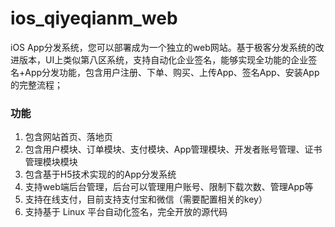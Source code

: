 # ios_qiyeqianm_web
iOS App分发系统，您可以部署成为一个独立的web网站。基于极客分发系统的改进版本，UI上类似第八区系统，支持自动化企业签名，能够实现全功能的企业签名+App分发功能，包含用户注册、下单、购买、上传App、签名App、安装App的完整流程；

### 功能
1. 包含网站首页、落地页
1. 包含用户模块、订单模块、支付模块、App管理模块、开发者账号管理、证书管理模块模块
1. 包含基于H5技术实现的的App分发系统
1. 支持web端后台管理，后台可以管理用户账号、限制下载次数、管理App等
1. 支持在线支付，目前支持支付宝和微信（需要配置相关的key）
1. 支持基于 Linux 平台自动化签名，完全开放的源代码
